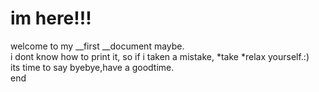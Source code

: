 # im here!!!  
welcome to my __first __document maybe.  
i dont know how to print it, so if i taken a mistake, *take *relax yourself.:)  
its time to say byebye,have a goodtime.  
end
